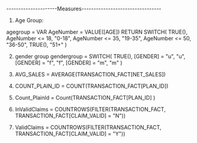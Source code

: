 ---------------------Measures---------------------------------
 
 
1) Age Group:
 
agegroup = 
VAR AgeNumber = VALUE([AGE])
RETURN
SWITCH(
    TRUE(),
    AgeNumber <= 18, "0-18",
    AgeNumber <= 35, "19-35",
    AgeNumber <= 50, "36-50",
    TRUE(), "51+"
)
 
2) gender group
gendergroup = 
SWITCH(
    TRUE(),
    [GENDER] = "u", "u",
    [GENDER] = "f", "f",
    [GENDER] = "m", "m"
)
 
 
2) AVG_SALES = AVERAGE(TRANSACTION_FACT[NET_SALES])
3) COUNT_PLAIN_ID = COUNT(TRANSACTION_FACT[PLAN_ID])
4) Count_PlainId = Count(TRANSACTION_FACT[PLAN_ID] )
5) InValidClaims = COUNTROWS(FILTER(TRANSACTION_FACT, TRANSACTION_FACT[CLAIM_VALID] = "N"))
6) ValidClaims = COUNTROWS(FILTER(TRANSACTION_FACT, TRANSACTION_FACT[CLAIM_VALID] = "Y"))
